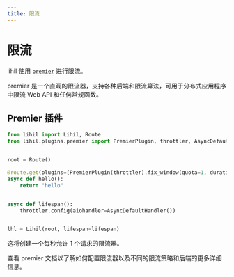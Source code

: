 ```yaml
---
title: 限流
---
```


# 限流

lihil 使用 [`premier`](https://github.com/raceychan/premier/tree/master) 进行限流。

premier 是一个直观的限流器，支持各种后端和限流算法，可用于分布式应用程序中限流 Web API 和任何常规函数。

## Premier 插件

```python
from lihil import Lihil, Route
from lihil.plugins.premier import PremierPlugin, throttler, AsyncDefaultHandler, throttler


root = Route()

@route.get(plugins=[PremierPlugin(throttler).fix_window(quota=1, duration=1)])
async def hello():
    return "hello"


async def lifespan():
    throttler.config(aiohandler=AsyncDefaultHandler())


lhl = Lihil(root, lifespan=lifespan)
```

这将创建一个每秒允许 1 个请求的限流器。

查看 premier 文档以了解如何配置限流器以及不同的限流策略和后端的更多详细信息。